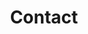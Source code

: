 ---
title: Contact
type: page

sections:
  - block: markdown
    content:
      title: Contact
      text: |
        ## Contact Information
        Email: test@example.org
        Phone: 888 888 88 88
        Address: 450 Serra Mall, Stanford, CA 94305, USA
        
        Office Hours:
        - Monday 10:00 to 13:00
        - Wednesday 09:00 to 10:00
    design:
      columns: '2'
---